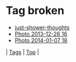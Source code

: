 <!--
title: Tag broken
date: 2020-06-28T15:26:58.895Z
tags:
-->
# Tag broken

 * [just-shower-thoughts](158970943064.md)
 * [Photo 2013-12-26 16](71208507934.md)
 * [Photo 2014-01-07 18](72569965880.md)

| [Tags](tags.md) | [Top](index.md) |
